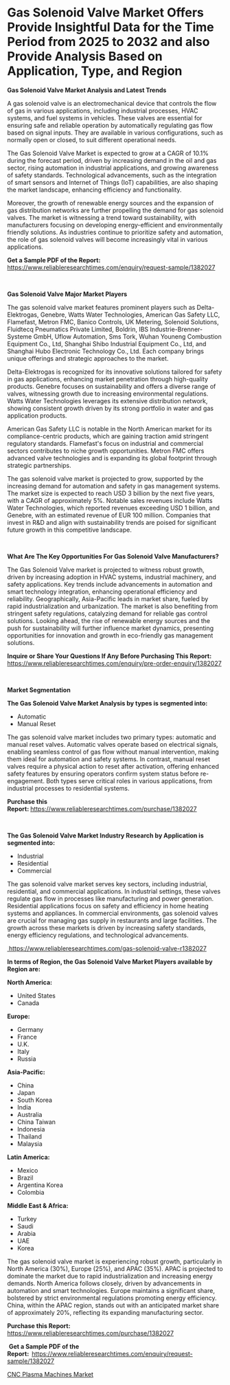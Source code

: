 <p><h1>Gas Solenoid Valve Market Offers Provide Insightful Data for the Time Period from 2025 to 2032 and also Provide Analysis Based on Application, Type, and Region</h1></p><p><strong>Gas Solenoid Valve Market Analysis and Latest Trends</strong></p>
<p><p>A gas solenoid valve is an electromechanical device that controls the flow of gas in various applications, including industrial processes, HVAC systems, and fuel systems in vehicles. These valves are essential for ensuring safe and reliable operation by automatically regulating gas flow based on signal inputs. They are available in various configurations, such as normally open or closed, to suit different operational needs.</p><p>The Gas Solenoid Valve Market is expected to grow at a CAGR of 10.1% during the forecast period, driven by increasing demand in the oil and gas sector, rising automation in industrial applications, and growing awareness of safety standards. Technological advancements, such as the integration of smart sensors and Internet of Things (IoT) capabilities, are also shaping the market landscape, enhancing efficiency and functionality. </p><p>Moreover, the growth of renewable energy sources and the expansion of gas distribution networks are further propelling the demand for gas solenoid valves. The market is witnessing a trend toward sustainability, with manufacturers focusing on developing energy-efficient and environmentally friendly solutions. As industries continue to prioritize safety and automation, the role of gas solenoid valves will become increasingly vital in various applications.</p></p>
<p><strong>Get a Sample PDF of the Report:&nbsp;</strong> <a href="https://www.reliableresearchtimes.com/enquiry/request-sample/1382027?utm_campaign=2007&utm_medium=2&utm_source=Github&utm_content=ia&utm_term=17022025&utm_id=gas-solenoid-valve">https://www.reliableresearchtimes.com/enquiry/request-sample/1382027</a></p>
<p>&nbsp;</p>
<p><strong>Gas Solenoid Valve Major Market Players</strong></p>
<p><p>The gas solenoid valve market features prominent players such as Delta-Elektrogas, Genebre, Watts Water Technologies, American Gas Safety LLC, Flamefast, Metron FMC, Banico Controls, UK Metering, Solenoid Solutions, Fluidtecq Pneumatics Private Limited, Boldrin, IBS Industrie-Brenner-Systeme GmbH, Uflow Automation, Sms Tork, Wuhan Youneng Combustion Equipment Co., Ltd, Shanghai Shibo Industrial Equipment Co., Ltd, and Shanghai Hubo Electronic Technology Co., Ltd. Each company brings unique offerings and strategic approaches to the market.</p><p>Delta-Elektrogas is recognized for its innovative solutions tailored for safety in gas applications, enhancing market penetration through high-quality products. Genebre focuses on sustainability and offers a diverse range of valves, witnessing growth due to increasing environmental regulations. Watts Water Technologies leverages its extensive distribution network, showing consistent growth driven by its strong portfolio in water and gas application products. </p><p>American Gas Safety LLC is notable in the North American market for its compliance-centric products, which are gaining traction amid stringent regulatory standards. Flamefast's focus on industrial and commercial sectors contributes to niche growth opportunities. Metron FMC offers advanced valve technologies and is expanding its global footprint through strategic partnerships.</p><p>The gas solenoid valve market is projected to grow, supported by the increasing demand for automation and safety in gas management systems. The market size is expected to reach USD 3 billion by the next five years, with a CAGR of approximately 5%. Notable sales revenues include Watts Water Technologies, which reported revenues exceeding USD 1 billion, and Genebre, with an estimated revenue of EUR 100 million. Companies that invest in R&D and align with sustainability trends are poised for significant future growth in this competitive landscape.</p></p>
<p>&nbsp;</p>
<p><strong>What Are The Key Opportunities For Gas Solenoid Valve Manufacturers?</strong></p>
<p><p>The Gas Solenoid Valve market is projected to witness robust growth, driven by increasing adoption in HVAC systems, industrial machinery, and safety applications. Key trends include advancements in automation and smart technology integration, enhancing operational efficiency and reliability. Geographically, Asia-Pacific leads in market share, fueled by rapid industrialization and urbanization. The market is also benefiting from stringent safety regulations, catalyzing demand for reliable gas control solutions. Looking ahead, the rise of renewable energy sources and the push for sustainability will further influence market dynamics, presenting opportunities for innovation and growth in eco-friendly gas management solutions.</p></p>
<p><strong>Inquire or Share Your Questions If Any Before Purchasing This Report:</strong> <a href="https://www.reliableresearchtimes.com/enquiry/pre-order-enquiry/1382027?utm_campaign=2007&utm_medium=2&utm_source=Github&utm_content=ia&utm_term=17022025&utm_id=gas-solenoid-valve">https://www.reliableresearchtimes.com/enquiry/pre-order-enquiry/1382027</a></p>
<p>&nbsp;</p>
<p><strong>Market Segmentation</strong></p>
<p><strong>The Gas Solenoid Valve Market Analysis by types is segmented into:</strong></p>
<p><ul><li>Automatic</li><li>Manual Reset</li></ul></p>
<p><p>The gas solenoid valve market includes two primary types: automatic and manual reset valves. Automatic valves operate based on electrical signals, enabling seamless control of gas flow without manual intervention, making them ideal for automation and safety systems. In contrast, manual reset valves require a physical action to reset after activation, offering enhanced safety features by ensuring operators confirm system status before re-engagement. Both types serve critical roles in various applications, from industrial processes to residential systems.</p></p>
<p><strong>Purchase this Report:&nbsp;</strong><a href="https://www.reliableresearchtimes.com/purchase/1382027?utm_campaign=2007&utm_medium=2&utm_source=Github&utm_content=ia&utm_term=17022025&utm_id=gas-solenoid-valve">https://www.reliableresearchtimes.com/purchase/1382027</a></p>
<p>&nbsp;</p>
<p><strong>The Gas Solenoid Valve Market Industry Research by Application is segmented into:</strong></p>
<p><ul><li>Industrial</li><li>Residential</li><li>Commercial</li></ul></p>
<p><p>The gas solenoid valve market serves key sectors, including industrial, residential, and commercial applications. In industrial settings, these valves regulate gas flow in processes like manufacturing and power generation. Residential applications focus on safety and efficiency in home heating systems and appliances. In commercial environments, gas solenoid valves are crucial for managing gas supply in restaurants and large facilities. The growth across these markets is driven by increasing safety standards, energy efficiency regulations, and technological advancements.</p></p>
<p><a href="https://www.reliableresearchtimes.com/gas-solenoid-valve-r1382027?utm_campaign=2007&utm_medium=2&utm_source=Github&utm_content=ia&utm_term=17022025&utm_id=gas-solenoid-valve">&nbsp;https://www.reliableresearchtimes.com/gas-solenoid-valve-r1382027</a></p>
<p><strong>In terms of Region, the Gas Solenoid Valve Market Players available by Region are:</strong></p>
<p>
    <p> <strong> North America: </strong>
        <ul>
            <li>United States</li>
            <li>Canada</li>
        </ul>
        </p> 
    <p> <strong> Europe: </strong>
        <ul>
            <li>Germany</li>
            <li>France</li>
            <li>U.K.</li>
            <li>Italy</li>
            <li>Russia</li>
        </ul>
        </p> 
    <p> <strong> Asia-Pacific: </strong>
        <ul>
            <li>China</li>
            <li>Japan</li>
            <li>South Korea</li>
            <li>India</li>
            <li>Australia</li>
            <li>China Taiwan</li>
            <li>Indonesia</li>
            <li>Thailand</li>
            <li>Malaysia</li>
        </ul>
        </p> 
    <p> <strong> Latin America: </strong>
        <ul>
            <li>Mexico</li>
            <li>Brazil</li>
            <li>Argentina Korea</li>
            <li>Colombia</li>
        </ul>
        </p> 
    <p> <strong> Middle East & Africa: </strong>
        <ul>
            <li>Turkey</li>
            <li>Saudi</li>
            <li>Arabia</li>
            <li>UAE</li>
            <li>Korea</li>
        </ul>
    </p>
    </p>
<p><p>The gas solenoid valve market is experiencing robust growth, particularly in North America (30%), Europe (25%), and APAC (35%). APAC is projected to dominate the market due to rapid industrialization and increasing energy demands. North America follows closely, driven by advancements in automation and smart technologies. Europe maintains a significant share, bolstered by strict environmental regulations promoting energy efficiency. China, within the APAC region, stands out with an anticipated market share of approximately 20%, reflecting its expanding manufacturing sector.</p></p>
<p><strong>Purchase this Report: </strong><a href="https://www.reliableresearchtimes.com/purchase/1382027?utm_campaign=2007&utm_medium=2&utm_source=Github&utm_content=ia&utm_term=17022025&utm_id=gas-solenoid-valve">https://www.reliableresearchtimes.com/purchase/1382027</a></p>
<p>&nbsp;<strong>Get a Sample PDF of the Report:&nbsp;&nbsp;</strong><a href="https://www.reliableresearchtimes.com/enquiry/request-sample/1382027?utm_campaign=2007&utm_medium=2&utm_source=Github&utm_content=ia&utm_term=17022025&utm_id=gas-solenoid-valve">https://www.reliableresearchtimes.com/enquiry/request-sample/1382027</a></p>
<p><strong></strong></p>
<p><p><a href="https://github.com/angelajermaine/Market-Research-Report-List-6/blob/main/cnc-plasma-machines-market.md?utm_campaign=2007&utm_medium=2&utm_source=Github&utm_content=ia&utm_term=17022025&utm_id=gas-solenoid-valve">CNC Plasma Machines Market</a></p></p>
